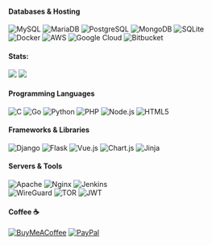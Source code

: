 #### Databases & Hosting  
![MySQL](https://img.shields.io/badge/MySQL-%234479A1.svg?style=for-the-badge&logo=mysql&logoColor=white) ![MariaDB](https://img.shields.io/badge/MariaDB-%23003545.svg?style=for-the-badge&logo=mariadb&logoColor=white) ![PostgreSQL](https://img.shields.io/badge/PostgreSQL-%23316192.svg?style=for-the-badge&logo=postgresql&logoColor=white) ![MongoDB](https://img.shields.io/badge/MongoDB-%234EA94B.svg?style=for-the-badge&logo=mongodb&logoColor=white) ![SQLite](https://img.shields.io/badge/SQLite-%2307405E.svg?style=for-the-badge&logo=sqlite&logoColor=white)  
![Docker](https://img.shields.io/badge/Docker-%230db7ed.svg?style=for-the-badge&logo=docker&logoColor=white) ![AWS](https://img.shields.io/badge/AWS-%23FF9900.svg?style=for-the-badge&logo=amazonaws&logoColor=white) ![Google Cloud](https://img.shields.io/badge/Google%20Cloud-%234285F4.svg?style=for-the-badge&logo=googlecloud&logoColor=white) ![Bitbucket](https://img.shields.io/badge/Bitbucket-%230047B3.svg?style=for-the-badge&logo=bitbucket&logoColor=white)

#### Stats:
![](https://github-readme-stats.vercel.app/api?username=Birdo1221&theme=dark&hide_border=false&include_all_commits=true&count_private=false)
![](https://github-readme-stats.vercel.app/api/top-langs/?username=Birdo1221&theme=dark&hide_border=false&include_all_commits=true&count_private=false&layout=compact)

#### Programming Languages  
![C](https://img.shields.io/badge/C-%2300599C.svg?style=for-the-badge&logo=c&logoColor=white) ![Go](https://img.shields.io/badge/Go-%2300ADD8.svg?style=for-the-badge&logo=go&logoColor=white) ![Python](https://img.shields.io/badge/Python-%233670A0.svg?style=for-the-badge&logo=python&logoColor=ffdd54) ![PHP](https://img.shields.io/badge/PHP-%23777BB4.svg?style=for-the-badge&logo=php&logoColor=white) ![Node.js](https://img.shields.io/badge/Node.js-%236DA55F.svg?style=for-the-badge&logo=node.js&logoColor=white) ![HTML5](https://img.shields.io/badge/HTML5-%23E34F26.svg?style=for-the-badge&logo=html5&logoColor=white)

#### Frameworks & Libraries  
![Django](https://img.shields.io/badge/Django-%23092E20.svg?style=for-the-badge&logo=django&logoColor=white) ![Flask](https://img.shields.io/badge/Flask-%23000000.svg?style=for-the-badge&logo=flask&logoColor=white) ![Vue.js](https://img.shields.io/badge/Vue.js-%2335495E.svg?style=for-the-badge&logo=vuedotjs&logoColor=%234FC08D) ![Chart.js](https://img.shields.io/badge/Chart.js-F5788D.svg?style=for-the-badge&logo=chartdotjs&logoColor=white) ![Jinja](https://img.shields.io/badge/Jinja-White.svg?style=for-the-badge&logo=jinja&logoColor=black)

#### Servers & Tools  
![Apache](https://img.shields.io/badge/Apache-%23D42029.svg?style=for-the-badge&logo=apache&logoColor=white) ![Nginx](https://img.shields.io/badge/Nginx-%23009639.svg?style=for-the-badge&logo=nginx&logoColor=white) ![Jenkins](https://img.shields.io/badge/Jenkins-%232C5263.svg?style=for-the-badge&logo=jenkins&logoColor=white)  
![WireGuard](https://img.shields.io/badge/WireGuard-%2388171A.svg?style=for-the-badge&logo=wireguard&logoColor=white) ![TOR](https://img.shields.io/badge/TOR-%237E4798.svg?style=for-the-badge&logo=torproject&logoColor=white) ![JWT](https://img.shields.io/badge/JWT-%23000000.svg?style=for-the-badge&logo=jsonwebtokens&logoColor=white)

#### Coffee ☕
[![BuyMeACoffee](https://img.shields.io/badge/Buy%20Me%20a%20Coffee-ffdd00?style=for-the-badge&logo=buy-me-a-coffee&logoColor=black)](https://buymeacoffee.com/birdo) [![PayPal](https://img.shields.io/badge/PayPal-00457C?style=for-the-badge&logo=paypal&logoColor=white)](https://paypal.me/BirdoDonations) 
